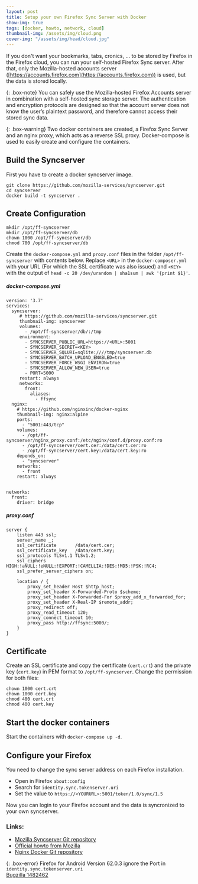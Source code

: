 ```yaml
---
layout: post
title: Setup your own Firefox Sync Server with Docker
show-img: true
tags: [docker, howto, network, cloud]
thumbnail-img: /assets/img/cloud.png
cover-img: "/assets/img/head/cloud.jpg"
---
```

If you don't want your bookmarks, tabs, cronics, ... to be stored by Firefox in the Firefox cloud, you can run your self-hosted Firefox Sync server.
After that, only the Mozilla-hosted accounts server ([https://accounts.firefox.com](https://accounts.firefox.com)) is used, but the data is stored locally.

{: .box-note}
You can safely use the Mozilla-hosted Firefox Accounts server in combination with a self-hosted sync storage server. The authentication and encryption protocols are designed so that the account server does not know the user’s plaintext password, and therefore cannot access their stored sync data.

{: .box-warning}
Two docker containers are created, a Firefox Sync Server and an nginx proxy, which acts as a reverse SSL proxy. 
Docker-compose is used to easily create and configure the containers. 

## Build the Syncserver
First you have to create a docker syncserver image. 
```
git clone https://github.com/mozilla-services/syncserver.git
cd syncserver
docker build -t syncserver .
```

## Create Configuration
```
mkdir /opt/ff-syncserver
mkdir /opt/ff-syncserver/db
chown 1000 /opt/ff-syncserver/db
chmod 700 /opt/ff-syncserver/db
```

Create the `docker-compose.yml` and `proxy.conf` files in the folder `/opt/ff-syncserver` with contents below. 
Replace `<URL>` in the `docker-composer.yml` with your URL (For which the SSL certificate was also issued) and `<KEY>` with the output of `head -c 20 /dev/urandom | sha1sum | awk '{print $1}'`.

##### docker-compose.yml
```
version: '3.7'
services:
  syncserver:
     # https://github.com/mozilla-services/syncserver.git
     thumbnail-img: syncserver
     volumes:
       - /opt/ff-syncserver/db/:/tmp
     environment:
       - SYNCSERVER_PUBLIC_URL=https://<URL>:5001
       - SYNCSERVER_SECRET=<KEY>
       - SYNCSERVER_SQLURI=sqlite:////tmp/syncserver.db
       - SYNCSERVER_BATCH_UPLOAD_ENABLED=true
       - SYNCSERVER_FORCE_WSGI_ENVIRON=true
       - SYNCSERVER_ALLOW_NEW_USER=true
       - PORT=5000   
     restart: always
     networks:
       front:
         aliases:
           - ffsync
  nginx:
    # https://github.com/nginxinc/docker-nginx
    thumbnail-img: nginx:alpine
    ports:
      - "5001:443/tcp"
    volumes:
      - /opt/ff-syncserver/nginx_proxy.conf:/etc/nginx/conf.d/proxy.conf:ro
      - /opt/ff-syncserver/cert.cer:/data/cert.cer:ro
      - /opt/ff-syncserver/cert.key:/data/cert.key:ro
    depends_on:
      - "syncserver"
    networks:
      - front
    restart: always


networks:
  front:
    driver: bridge
```
  
  
##### proxy.conf
```
server {
    listen 443 ssl;
    server_name _;
    ssl_certificate       /data/cert.cer;
    ssl_certificate_key   /data/cert.key;
    ssl_protocols TLSv1.1 TLSv1.2;
    ssl_ciphers HIGH:!aNULL:!eNULL:!EXPORT:!CAMELLIA:!DES:!MD5:!PSK:!RC4;
    ssl_prefer_server_ciphers on;

    location / {
        proxy_set_header Host $http_host;
        proxy_set_header X-Forwarded-Proto $scheme;
        proxy_set_header X-Forwarded-For $proxy_add_x_forwarded_for;
        proxy_set_header X-Real-IP $remote_addr;
        proxy_redirect off;
        proxy_read_timeout 120;
        proxy_connect_timeout 10;
        proxy_pass http://ffsync:5000/;
    }
}
```

## Certificate
Create an SSL certificate and copy the certificate (`cert.crt`) and the private key (`cert.key`) in PEM format to `/opt/ff-syncserver`.
Change the permission for both files:
```
chown 1000 cert.crt
chown 1000 cert.key
chmod 400 cert.crt
chmod 400 cert.key
```

## Start the docker containers
Start the containers with `docker-compose up -d`.

## Configure your Firefox
You need to change the sync server address on each Firefox installation.

* Open in Firefox `about:config` 
* Search for `identity.sync.tokenserver.uri` 
* Set the value to `https://<YOURURL>:5001/token/1.0/sync/1.5`

Now you can login to your Firefox account and the data is syncronized to your own syncserver.  


### Links:
* [Mozilla Syncserver Git repository](https://github.com/mozilla-services/syncserver)
* [Official howto from Mozilla](https://docs.services.mozilla.com/howtos/run-sync-1.5.html)
* [Nginx Docker Git repository](https://github.com/nginxinc/docker-nginx)


{: .box-error}
Firefox for Android Version 62.0.3 ignore the Port in `identity.sync.tokenserver.uri`  
[Bugzilla 1482462](https://bugzilla.mozilla.org/show_bug.cgi?id=1482462)

 
